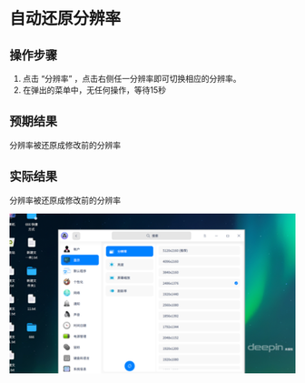 # 自动还原分辨率

## 操作步骤

1. 点击 “分辨率” ，点击右侧任一分辨率即可切换相应的分辨率。
2. 在弹出的菜单中，无任何操作，等待15秒

## 预期结果

分辨率被还原成修改前的分辨率

## 实际结果

分辨率被还原成修改前的分辨率

![自动还原分辨率.png](../img/自动还原分辨率.png)
